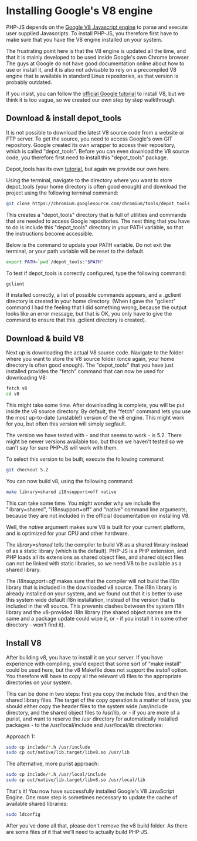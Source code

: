 # Installing Google's V8 engine

PHP-JS depends on the [Google V8 Javascript engine](https://code.google.com/p/v8/) 
to parse and execute user supplied Javascripts. To install PHP-JS, you 
therefore first have to make sure that you have the V8 engine installed on your system.

The frustrating point here is that the V8 engine is updated all the time, and
that it is mainly developed to be used inside Google's own Chrome browser. The 
guys at Google do not have good documentation online about how to use or install 
it, and it is also not advisable to rely on a precompiled V8 engine that is 
available in standard Linux repositories, as that version is probably outdated.

If you insist, you can follow the [official Google tutorial](https://developers.google.com/v8/build)
to install V8, but we think it is too vague, so we created our own step by
step walkthrough.


## Download & install depot_tools

It is not possible to download the latest V8 source code from a website or FTP
server. To get the source, you need to access Google's own GIT repository. 
Google created its own wrapper to access their repository, which is called "depot_tools".
Before you can even download the V8 source code, you therefore first need to 
install this "depot_tools" package.

Depot_tools has its own [tutorial](http://dev.chromium.org/developers/how-tos/install-depot-tools), 
but again we provide our own here.

Using the terminal, navigate to the directory where you want to store depot_tools 
(your home directory is often good enough) and download the project using the 
following terminal command:

```bash 
git clone https://chromium.googlesource.com/chromium/tools/depot_tools.git 
```

This creates a "depot_tools" directory that is full of utilities and commands
that are needed to access Google repositories. The next thing that you have to
do is include this "depot_tools" directory in your PATH variable, so that the
instructions become accessible.

Below is the command to update your PATH variable. Do not exit the terminal, 
or your path variable will be reset to the default.

```bash
export PATH=`pwd`/depot_tools:"$PATH"
```

To test if depot_tools is correctly configured, type the following command:

```bash
gclient 
```

If installed correctly, a list of possible commands appears, and a .gclient
directory is created in your home directory. (When I gave the "gclient" command I had the
feeling that I did something wrong, because the output looks like an error 
message, but that is OK, you only have to give the command to ensure that this 
.gclient directory is created).


## Download & build V8

Next up is downloading the actual V8 source code. Navigate to the folder
where you want to store the V8 source folder (once again, your home directory
is often good enough). The "depot_tools" that you have just installed provides
the "fetch" command that can now be used for downloading V8:

```bash
fetch v8
cd v8
```

This might take some time. After downloading is complete, you
will be put inside the v8 source directory. By default, the "fetch" command
lets you use the most up-to-date (unstable!) version of the v8 engine. This might 
work for you, but often this version will simply segfault.

The version we have tested with - and that seems to work - is 5.2. There might
be newer versions available too, but those we haven't tested so we can't say for
sure PHP-JS will work with them.

To select this version to be built, execute the following command:


```bash
git checkout 5.2
```

You can now build v8, using the following command:

```bash
make library=shared i18nsupport=off native 
```

This can take some time. You might wonder why we include the "library=shared", 
"i18nsupport=off" and "native" command line arguments, because they are not
included in the official documentation on installing V8.

Well, the _native_ argument makes sure V8 is built for your current platform, and
is optimized for your CPU and other hardware. 

The _library=shared_ tells the compiler to build V8 as a shared library instead 
of as a static library (which is the default). PHP-JS is a PHP extension, and PHP 
loads all its extensions as shared object files, and shared object files can not
be linked with static libraries, so we need V8 to be available as a shared library.

The _i18nsupport=off_ makes sure that the compiler will not build the i18n library
that is included in the downloaded v8 source. The i18n library is already 
installed on your system, and we found out that it is better to use this system 
wide default i18n installation, instead of the version that is included in the v8 source.
This prevents clashes between the system i18n library and the v8-provided i18n library 
(the shared object names are the same and a package update could wipe it, or - if you 
install it in some other directory - won't find it).


## Install V8

After building v8, you have to install it on your server. If you have experience 
with compiling, you'd expect that some sort of "make install" could be used here,
but the v8 Makefile does not support the *install* option. You therefore will
have to copy all the relevant v8 files to the appropriate directories on your
system.

This can be done in two steps: first you copy the include files, and then the
shared library files. The target of the copy operation is a matter of taste, you 
should either copy the header files to the system wide /usr/include directory, and 
the shared object files to /usr/lib, or - if you are more of a purist, and want to
reserve the /usr directory for automatically installed packages - to the
/usr/local/include and /usr/local/lib directories:

Approach 1:

```bash
sudo cp include/*.h /usr/include
sudo cp out/native/lib.target/libv8.so /usr/lib 
```

The alternative, more purist approach:

```bash
sudo cp include/*.h /usr/local/include
sudo cp out/native/lib.target/libv8.so /usr/local/lib 
```

That's it! You now have successfully installed Google's V8 JavaScript Engine. One
more step is sometimes necessary to update the cache of available shared libraries:

```bash
sudo ldconfig
```

After you've done all that, please don't remove the v8 build folder. As there are
some files of it that we'll need to actually build PHP-JS.
